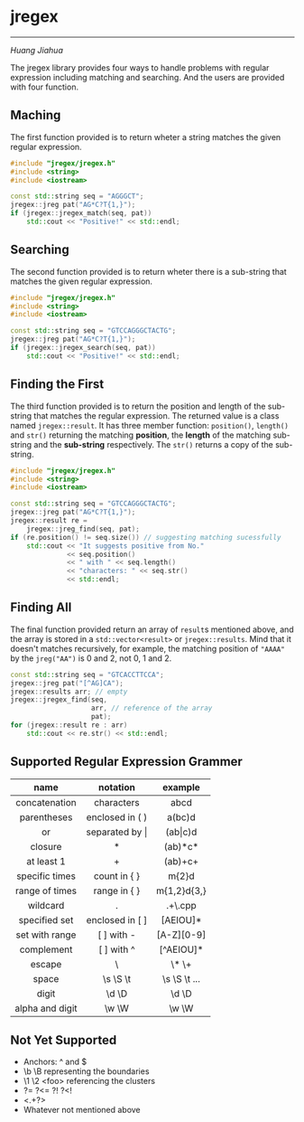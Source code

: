 # jregex

---

*Huang Jiahua*

The jregex library provides four ways to handle problems with regular expression including matching and searching. And the users are provided with four function. 

## Maching

The first function provided is to return wheter a string matches the given regular expression.

```c++
#include "jregex/jregex.h"
#include <string>
#include <iostream>

const std::string seq = "AGGGCT";
jregex::jreg pat("AG*C?T{1,}");
if (jregex::jregex_match(seq, pat))
    std::cout << "Positive!" << std::endl;
```

## Searching
The second function provided is to return wheter there is a sub-string that matches the given regular expression.

```c++
#include "jregex/jregex.h"
#include <string>
#include <iostream>

const std::string seq = "GTCCAGGGCTACTG";
jregex::jreg pat("AG*C?T{1,}");
if (jregex::jregex_search(seq, pat))
    std::cout << "Positive!" << std::endl;
```

## Finding the First

The third function provided is to return the position and length of the sub-string that matches the regular expression. The returned value is a class named `jregex::result`. It has three member function: `position()`, `length()` and `str()` returning the matching **position**, the **length** of the matching sub-string and the **sub-string** respectively. The `str()` returns a copy of the sub-string.

```c++
#include "jregex/jregex.h"
#include <string>
#include <iostream>

const std::string seq = "GTCCAGGGCTACTG";
jregex::jreg pat("AG*C?T{1,}");
jregex::result re =
	jregex::jreg_find(seq, pat);
if (re.position() != seq.size()) // suggesting matching sucessfully
	std::cout << "It suggests positive from No."
	          << seq.position()
	          << " with " << seq.length()
	          << "characters: " << seq.str()
	          << std::endl;	
```

## Finding All

The final function provided return an array of `result`s mentioned above, and the array is stored in a `std::vector<result>` or `jregex::results`. Mind that it doesn't matches recursively, for example, the matching position of `"AAAA"` by the `jreg("AA")` is 0 and 2, not 0, 1 and 2.

```c++
const std::string seq = "GTCACCTTCCA";
jregex::jreg pat("[^AG]CA");
jregex::results arr; // empty
jregex::jregex_find(seq,
                    arr, // reference of the array
                    pat);
for (jregex::result re : arr)
    std::cout << re.str() << std::endl;  
```                  

## Supported Regular Expression Grammer 

| name | notation | example |
| :------: | :------: | :------: |
| concatenation | characters | abcd |
| parentheses | enclosed in ( ) | a(bc)d |
| or | separated by \| | (ab\|c)d |
| closure | * | (ab)*c\* |
| at least 1 | + | (ab)+c+ |
| specific times | count in { } | m{2}d |
| range of times | range in { } | m{1,2}d{3,} |
| wildcard | . | .+\\.cpp |
| specified set| enclosed in [ ] | [AEIOU]\* |
| set with range | [ ] with - | [A-Z][0-9] |
| complement | [ ] with ^ | [^AEIOU]\* |
| escape | \\ | \\\* \\+ |
| space | \s \S \t | \s \S \t ... |
| digit | \d \D | \d \D |
| alpha and digit | \w \W | \w \W |


## Not Yet Supported 

- Anchors: ^ and $
- \b \B representing the boundaries
- \1 \2 \<foo\> referencing the clusters
- ?= ?<= ?! ?<!
- <.+?>
- Whatever not mentioned above





